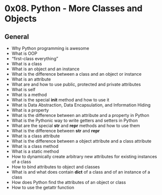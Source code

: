 # 0x08. Python - More Classes and Objects

## General

 - Why Python programming is awesome
 - What is OOP
 - “first-class everything”
 - What is a class
 - What is an object and an instance
 - What is the difference between a class and an object or instance
 - What is an attribute
 - What are and how to use public, protected and private attributes
 - What is self
 - What is a method
 - What is the special __init__ method and how to use it
 - What is Data Abstraction, Data Encapsulation, and Information Hiding
 - What is a property
 - What is the difference between an attribute and a property in Python
 - What is the Pythonic way to write getters and setters in Python
 - What are the special __str__ and __repr__ methods and how to use them
 - What is the difference between __str__ and __repr__
 - What is a class attribute
 - What is the difference between a object attribute and a class attribute
 - What is a class method
 - What is a static method
 - How to dynamically create arbitrary new attributes for existing instances of a class
 - How to bind attributes to object and classes
 - What is and what does contain __dict__ of a class and of an instance of a class
 - How does Python find the attributes of an object or class
 - How to use the getattr function
